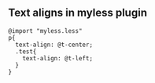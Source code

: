 ## Text aligns in myless plugin
```less
@import "myless.less"
p{
  text-align: @t-center;
  .test{
    text-align: @t-left;
  }
}
```
